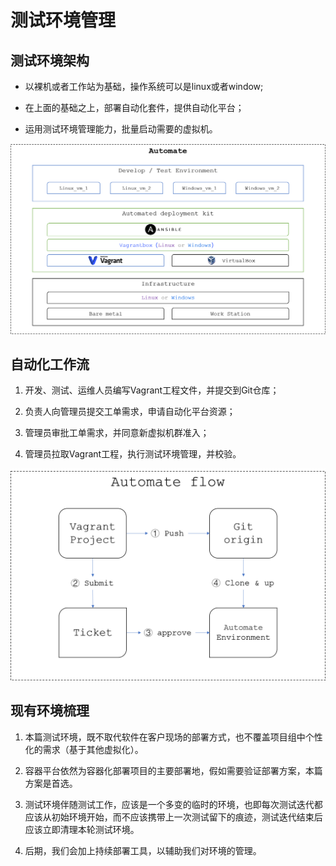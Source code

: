 # 测试环境管理

## 测试环境架构

* 以裸机或者工作站为基础，操作系统可以是linux或者window;

* 在上面的基础之上，部署自动化套件，提供自动化平台；

* 运用测试环境管理能力，批量启动需要的虚拟机。

![](images/automate.png)


## 自动化工作流

1. 开发、测试、运维人员编写Vagrant工程文件，并提交到Git仓库；

2. 负责人向管理员提交工单需求，申请自动化平台资源；

3. 管理员审批工单需求，并同意新虚拟机群准入；

4. 管理员拉取Vagrant工程，执行测试环境管理，并校验。

![](images/automate-flow.png)


## 现有环境梳理

1. 本篇测试环境，既不取代软件在客户现场的部署方式，也不覆盖项目组中个性化的需求（基于其他虚拟化）。

2. 容器平台依然为容器化部署项目的主要部署地，假如需要验证部署方案，本篇方案是首选。

3. 测试环境伴随测试工作，应该是一个多变的临时的环境，也即每次测试迭代都应该从初始环境开始，而不应该携带上一次测试留下的痕迹，测试迭代结束后应该立即清理本轮测试环境。

4. 后期，我们会加上持续部署工具，以辅助我们对环境的管理。


